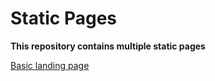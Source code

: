 # Static Pages

**This repository contains multiple static pages**

[Basic landing page](https://shuklaji02.github.io/static_pages/Avengers%20landing%20page/index.html) 


